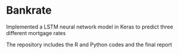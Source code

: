 # Bankrate

Implemented a LSTM neural network model in Keras to predict three different mortgage rates

The repository includes the R and Python codes and the final report
